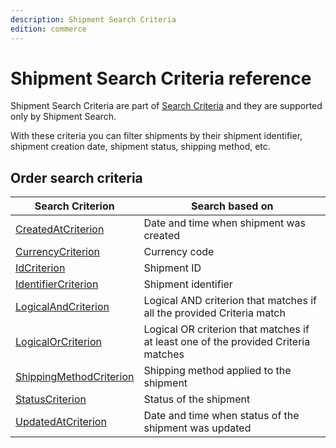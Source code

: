 ```yaml
---
description: Shipment Search Criteria
edition: commerce
---
```


# Shipment Search Criteria reference

Shipment Search Criteria are part of [Search Criteria](search_criteria_reference.md) and they are supported only by Shipment Search.

With these criteria you can filter shipments by their shipment identifier, shipment creation date, shipment status, shipping method, etc.

## Order search criteria

|Search Criterion|Search based on|
|-----|-----|
|[CreatedAtCriterion](shipment_createdat_criterion.md)|Date and time when shipment was created|
|[CurrencyCriterion](shipment_currency_criterion.md)|Currency code|
|[IdCriterion](shipment_id_criterion.md)|Shipment ID|
|[IdentifierCriterion](shipment_identifier_criterion.md)|Shipment identifier|
|[LogicalAndCriterion](shipment_logicaland_criterion.md)|Logical AND criterion that matches if all the provided Criteria match|
|[LogicalOrCriterion](shipment_logicalor_criterion.md)|Logical OR criterion that matches if at least one of the provided Criteria matches|
|[ShippingMethodCriterion](shipment_shipping_method_criterion.md)|Shipping method applied to the shipment|
|[StatusCriterion](shipping_status_criterion.md)|Status of the shipment|
|[UpdatedAtCriterion](shipment_updatedat_criterion.md)|Date and time when status of the shipment was updated|
